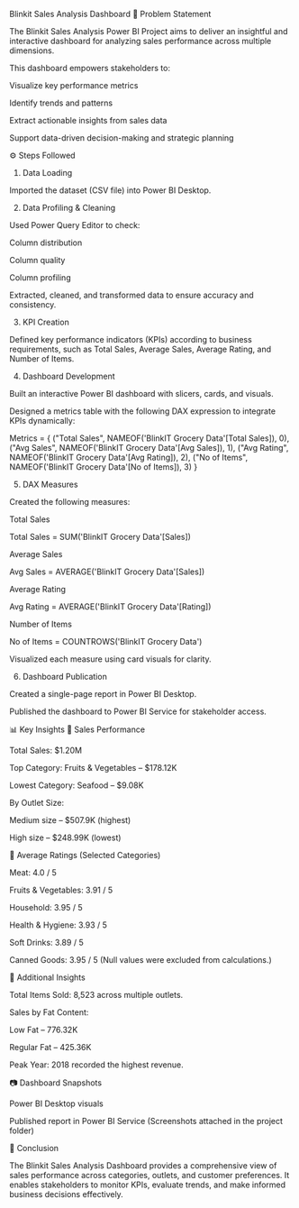 Blinkit Sales Analysis Dashboard
📌 Problem Statement

The Blinkit Sales Analysis Power BI Project aims to deliver an insightful and interactive dashboard for analyzing sales performance across multiple dimensions.

This dashboard empowers stakeholders to:

Visualize key performance metrics

Identify trends and patterns

Extract actionable insights from sales data

Support data-driven decision-making and strategic planning

⚙️ Steps Followed
1. Data Loading

Imported the dataset (CSV file) into Power BI Desktop.

2. Data Profiling & Cleaning

Used Power Query Editor to check:

Column distribution

Column quality

Column profiling

Extracted, cleaned, and transformed data to ensure accuracy and consistency.

3. KPI Creation

Defined key performance indicators (KPIs) according to business requirements, such as Total Sales, Average Sales, Average Rating, and Number of Items.

4. Dashboard Development

Built an interactive Power BI dashboard with slicers, cards, and visuals.

Designed a metrics table with the following DAX expression to integrate KPIs dynamically:

Metrics = {
("Total Sales", NAMEOF('BlinkIT Grocery Data'[Total Sales]), 0),
("Avg Sales", NAMEOF('BlinkIT Grocery Data'[Avg Sales]), 1),
("Avg Rating", NAMEOF('BlinkIT Grocery Data'[Avg Rating]), 2),
("No of Items", NAMEOF('BlinkIT Grocery Data'[No of Items]), 3)
}

5. DAX Measures

Created the following measures:

Total Sales

Total Sales = SUM('BlinkIT Grocery Data'[Sales])


Average Sales

Avg Sales = AVERAGE('BlinkIT Grocery Data'[Sales])


Average Rating

Avg Rating = AVERAGE('BlinkIT Grocery Data'[Rating])


Number of Items

No of Items = COUNTROWS('BlinkIT Grocery Data')


Visualized each measure using card visuals for clarity.

6. Dashboard Publication

Created a single-page report in Power BI Desktop.

Published the dashboard to Power BI Service for stakeholder access.

📊 Key Insights
🔹 Sales Performance

Total Sales: $1.20M

Top Category: Fruits & Vegetables – $178.12K

Lowest Category: Seafood – $9.08K

By Outlet Size:

Medium size – $507.9K (highest)

High size – $248.99K (lowest)

🔹 Average Ratings (Selected Categories)

Meat: 4.0 / 5

Fruits & Vegetables: 3.91 / 5

Household: 3.95 / 5

Health & Hygiene: 3.93 / 5

Soft Drinks: 3.89 / 5

Canned Goods: 3.95 / 5
(Null values were excluded from calculations.)

🔹 Additional Insights

Total Items Sold: 8,523 across multiple outlets.

Sales by Fat Content:

Low Fat – 776.32K

Regular Fat – 425.36K

Peak Year: 2018 recorded the highest revenue.

📷 Dashboard Snapshots

Power BI Desktop visuals

Published report in Power BI Service
(Screenshots attached in the project folder)

🚀 Conclusion

The Blinkit Sales Analysis Dashboard provides a comprehensive view of sales performance across categories, outlets, and customer preferences. It enables stakeholders to monitor KPIs, evaluate trends, and make informed business decisions effectively.



